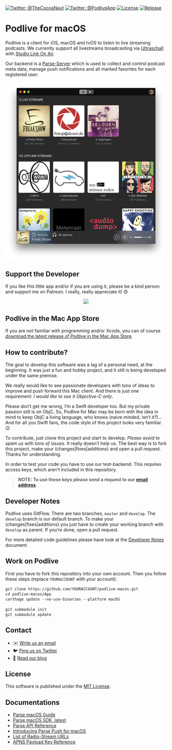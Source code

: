 [![Twitter: @TheCocoaNaut](https://img.shields.io/badge/Twitter-@TheCocoaNaut-c9d840.svg?style=flat)](https://twitter.com/TheCocoaNaut)
[![Twitter: @PodliveApp](https://img.shields.io/badge/Twitter-@PodliveApp-ca94d4.svg?style=flat)](https://twitter.com/PodliveApp)
[![License](https://img.shields.io/badge/license-MIT-blue.svg?style=flat)](http://cocoanaut.mit-license.org)
[![Release](https://img.shields.io/github/release/phranck/podlive-macos.svg)]()

# Podlive for macOS

Podlive is a client for iOS, macOS and tvOS to listen to live streaming podcasts. We currently support all livestreams broadcasting via [Ultraschall](http://ultraschall.fm) with [Studio Link On Air](https://studio-link.de).

Our backend is a [Parse-Server](http://parseplatform.org) which is used to collect and control podcast meta data, manage push notifications and all marked favorites for each registered user.

![](screenshot1.png)

## Support the Developer

If you like this little app and/or if you are using it, please be a kind person and support me on Patreon. I really, really appreciate it! 😍

<div align="center"><a href="https://www.patreon.com/bePatron?u=4853802" data-patreon-widget-type="become-patron-button"><img src="https://c5.patreon.com/external/logo/become_a_patron_button@2x.png" width="160"></a></div>

## Podlive in the Mac App Store

If you are not familiar with programming and/or Xcode, you can of course [download the latest release of Podlive in the Mac App Store](https://itunes.apple.com/at/app/podlive/id1210411572?l=en&mt=12).

## How to contribute?
The goal to develop this software was a lag of a personal need, at the beginning. It was just a fun and hobby project, and it still is being developed under the same premise.

We really would like to see passionate developers with tons of ideas to improve and push forward this Mac client. And there is just one requirement: *I would like to see it Objective-C only*.

Please don’t get me wrong, I’m a Swift developer too. But my private passion still is on ObjC. So, Podlive for Mac may be born with the idea in mind to keep ObjC a living language, who knows (naive minded, isn’t it?)...  
And for all you Swift fans, the code style of this project looks very familiar. 😉

To contribute, just clone this project and start to develop. *Please avoid to spam us with tons of issues.* It really doesn’t help us. The best way is to fork this project, make your (changes|fixes|additions) and open a pull request. Thanks for understanding.

In order to test your code you have to use our test-backend. This requires access keys, which aren’t included in this repository.

> **NOTE: To use these keys please send a request to our [email address](mailto:mail@podlive.io?Subject=Parse-Server-Key-Request)**.

## Developer Notes
Podlive uses GitFlow. There are two branches, `master` and `develop`. The `develop` branch is our default branch. To make your (changes|fixes|additions) you just have to create your working branch with `develop` as parent. If you’re done, open a pull request.

For more detailed code guidelines please have look at the [Developer Notes](Developer-Notes.md) document.

## Work on Podlive

First you have to fork this repository into your own account. Then you follow these steps (replace `YOURACCOUNT` with your account):

```
git clone https://github.com/YOURACCOUNT/podlive-macos.git
cd podlive-macos/App
carthage update --no-use-binaries --platform macOS

git submodule init
git submodule update
```

## Contact

* :envelope: [Write us an email](mailto:mail@podlive.io)
* :bird: [Ping us on Twitter](https://twitter.com/PodliveApp)
* :memo: [Read our blog](https://podlive.io/blog)

## License
This software is published under the [MIT License](http://cocoanaut.mit-license.org).

## Documentations

* [Parse macOS Guide](http://parseplatform.github.io/docs/macos/guide/)
* [Parse macOS SDK, latest](https://github.com/ParsePlatform/Parse-SDK-iOS-OSX/releases/tag/1.14.3)
* [Parse API Reference](https://parseplatform.github.io/Parse-SDK-iOS-OSX/api/)
* [Introducing Parse Push for macOS](http://blog.parse.com/announcements/introducing-parse-push-for-os-x/)
* [List of Radio-Stream URLs](http://www.chip.de/artikel/Webradio-Live-Stream-Alle-Sender-im-ueberblick_56137550.html)
* [APNS Payload Key Reference](https://developer.apple.com/library/content/documentation/NetworkingInternet/Conceptual/RemoteNotificationsPG/PayloadKeyReference.html#//apple_ref/doc/uid/TP40008194-CH17-SW1)
